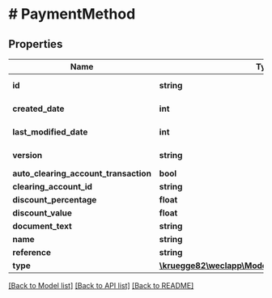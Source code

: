 # # PaymentMethod

## Properties

Name | Type | Description | Notes
------------ | ------------- | ------------- | -------------
**id** | **string** |  | [optional] [readonly]
**created_date** | **int** |  | [optional] [readonly]
**last_modified_date** | **int** |  | [optional] [readonly]
**version** | **string** |  | [optional] [readonly]
**auto_clearing_account_transaction** | **bool** |  | [optional]
**clearing_account_id** | **string** |  | [optional]
**discount_percentage** | **float** |  | [optional]
**discount_value** | **float** |  | [optional]
**document_text** | **string** |  | [optional]
**name** | **string** |  | [optional]
**reference** | **string** |  | [optional]
**type** | [**\kruegge82\weclapp\Model\PaymentMethodTypeKey**](PaymentMethodTypeKey.md) |  | [optional]

[[Back to Model list]](../../README.md#models) [[Back to API list]](../../README.md#endpoints) [[Back to README]](../../README.md)

